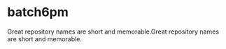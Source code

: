 # batch6pm
Great repository names are short and memorable.Great repository names are short and memorable.
